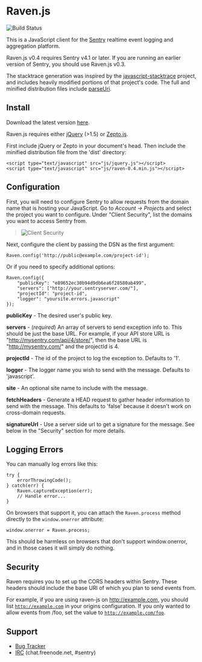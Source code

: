 # Raven.js

![Build Status](https://secure.travis-ci.org/lincolnloop/raven-js.png?branch=develop)

This is a JavaScript client for the [Sentry][1] realtime event logging and
aggregation platform.

Raven.js v0.4 requires Sentry v4.1 or later. If
you are running an earlier version of Sentry, you should use Raven.js v0.3.

The stacktrace generation was inspired by the [javascript-stacktrace][4]
project, and includes heavily modified portions of that project's code. The
full and minified distribution files include [parseUri][5].

[1]: http://getsentry.com/
[4]: https://github.com/eriwen/javascript-stacktrace
[5]: http://blog.stevenlevithan.com/archives/parseuri

## Install

Download the latest version [here][5].

Raven.js requires either [jQuery][6] (>1.5) or [Zepto.js][7].

First include jQuery or Zepto in your document's head. Then include the
minified distribution file from the 'dist' directory:

    <script type="text/javascript" src="js/jquery.js"></script>
    <script type="text/javascript" src="js/raven-0.4.min.js"></script>

[5]: https://github.com/downloads/lincolnloop/raven-js/raven-js-0.4.tar.gz
[6]: http://jquery.com/
[7]: http://zeptojs.com/


## Configuration

First, you will need to configure Sentry to allow requests from the domain name
that is hosting your JavaScript. Go to *Account &rarr; Projects* and select
the project you want to configure. Under "Client Security", list the domains
you want to access Sentry from.

>![Client Security](http://f.cl.ly/items/1t2A33243O2V1U160C39/client-security.png)

Next, configure the client by passing the DSN as the first argument:

    Raven.config('http://public@example.com/project-id');

Or if you need to specify additional options:

    Raven.config({
        "publicKey": "e89652ec30b94d9db6ea6f28580ab499",
        "servers": ["http://your.sentryserver.com/"],
        "projectId": "project-id",
        "logger": "yoursite.errors.javascript"
    });

**publicKey** - The desired user's public key.

**servers** - (*required*) An array of servers to send exception info to. This
should be just the base URL. For example, if your API store URL is
"http://mysentry.com/api/4/store/", then the base URL is "http://mysentry.com/"
and the projectId is 4.

**projectId** - The id of the project to log the exception to. Defaults to '1'.

**logger** - The logger name you wish to send with the message. Defaults to
'javascript'.

**site** - An optional site name to include with the message.

**fetchHeaders** - Generate a HEAD request to gather header information to send
with the message. This defaults to 'false' because it doesn't work on
cross-domain requests.

**signatureUrl** - Use a server side url to get a signature for the message.
See below in the "Security" section for more details.


## Logging Errors

You can manually log errors like this:

    try {
        errorThrowingCode();
    } catch(err) {
        Raven.captureException(err);
        // Handle error...
    }

On browsers that support it, you can attach the `Raven.process` method directly
to the `window.onerror` attribute:

    window.onerror = Raven.process;

This should be harmless on browsers that don't support window.onerror, and in
those cases it will simply do nothing.

## Security

Raven requires you to set up the CORS headers within Sentry. These headers
should include the base URI of which you plan to send events from.

For example, if you are using raven-js on http://example.com, you should list
<code>http://example.com</code> in your origins configuration. If you only
wanted to allow events from /foo, set the value to
<code>http://example.com/foo</code>.

## Support

 * [Bug Tracker](https://github.com/lincolnloop/raven-js/issues)
 * [IRC](irc://chat.freenode.net/sentry) (chat.freenode.net, #sentry)

